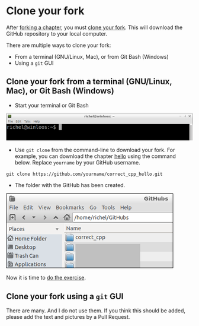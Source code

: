 # Clone your fork

After [forking a chapter](fork_a_chapter.md), you must [clone your fork](clone_your_fork.md). This will download the GitHub repository to your local computer.

There are multiple ways to clone your fork:

 * From a terminal (GNU/Linux, Mac), or from Git Bash (Windows)
 * Using a `git` GUI

## Clone your fork from a terminal (GNU/Linux, Mac), or Git Bash (Windows)

 * Start your terminal or Git Bash

![lxterminal](pics/lxterminal.png)

 * Use `git clone` from the command-line to download your fork. 
   For example, you can download the chapter [hello](https://github.com/richelbilderbeek/correct_cpp_hello) using the command below.
   Replace `yourname` by your GitHub username.

```
git clone https://github.com/yourname/correct_cpp_hello.git
```

 * The folder with the GitHub has been created.

![The folder of the GitHub has been created](pics/folder.png)

Now it is time to [do the exercise](do_the_exercise.md).

## Clone your fork using a `git` GUI

There are many. And I do not use them. If you think this should be added, please add the text and pictures by a Pull Request.
